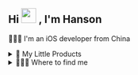 ## Hi <img src="https://cdn.jsdelivr.net/gh/zyphs21/cdn-assets/photo/Hi.gif" width="30px"> , I'm Hanson

👨🏻‍💻 I'm an iOS developer from China

<!-- [![Hanson's github stats](https://github-readme-stats.vercel.app/api?username=zyphs21&show_icons=true)](https://github.com/zyphs21) -->

<details>
<summary>🍏       My Little Products</summary>

Apps | Info
---|---
[ImageGotcha](https://apps.apple.com/cn/app/imagegotcha/id1384107130) | Safari Action Extension
[LiveGotcha](https://apps.apple.com/cn/app/livegotcha/id1502021802) | LivePhoto to Video/Gif
[GreatDays](https://apps.apple.com/cn/app/greatdays/id1513887298) | Your great days on your wrist⌚️
[HansonSticker](https://apps.apple.com/cn/app/hansonsticker/id1158544571) | iMessage Sticker of me 🤪
[PathToGo](https://github.com/HansonStudio/PathToGo) | Get macOS file path with on click

</details>

<details>
<summary>🙋🏻‍♂️        Where to find me</summary>

- 🌎  On my blog at [myhanson.com](http://myhanson.com)
- 🐦  On Twitter at [@yuanpingzhang](https://twitter.com/yuanpingzhang)
- 👁  On Weibo at [@汉森HS](https://weibo.com/1775951885/)

|公众号: HansonTalk | 微信: hansenhs21
|:--:|:--:
<img src="https://cdn.jsdelivr.net/gh/zyphs21/cdn-assets/qrcode/HansonTalk.jpg" alt="HansonTalk" align=center /> | <img src="https://cdn.jsdelivr.net/gh/zyphs21/cdn-assets/qrcode/hansenhs21.jpg" alt="Hanson" align=center />

</details>



